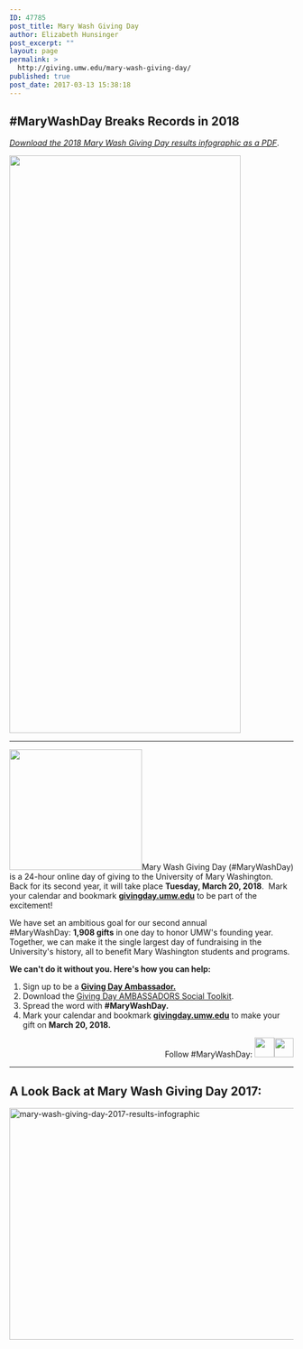 ```yaml
---
ID: 47785
post_title: Mary Wash Giving Day
author: Elizabeth Hunsinger
post_excerpt: ""
layout: page
permalink: >
  http://giving.umw.edu/mary-wash-giving-day/
published: true
post_date: 2017-03-13 15:38:18
---
```

<h2>#MaryWashDay Breaks Records in 2018</h2>
<a href="http://giving.umw.edu/wp-content/uploads/2018/04/Giving-Day-2018-infographic-PDF-print.pdf"><em>Download the 2018 Mary Wash Giving Day results infographic as a PDF</em></a>.

<a href="http://giving.umw.edu/wp-content/uploads/2018/04/Giving-Day-infographic-2018-jpeg-version.jpg"><img class="size-large wp-image-48163 alignnone" src="http://giving.umw.edu/wp-content/uploads/2018/04/Giving-Day-infographic-2018-jpeg-version-410x1024.jpg" alt="" width="410" height="1024" /></a>

<hr />

<a href="https://givingday.umw.edu/giving-day/4999"><img class="alignleft wp-image-48097" src="http://giving.umw.edu/wp-content/uploads/2018/02/MaryWashDay_vert_rgb_hires-300x273.jpg" alt="" width="235" height="214" /></a>Mary Wash Giving Day (#MaryWashDay) is a 24-hour online day of giving to the University of Mary Washington. Back for its second year, it will take place <strong>Tuesday, March 20, 2018</strong>.  Mark your calendar and bookmark <a href="https://givingday.umw.edu/giving-day/4999"><strong>givingday.umw.edu</strong></a> to be part of the excitement!

We have set an ambitious goal for our second annual #MaryWashDay: <strong>1,908 gifts</strong> in one day to honor UMW's founding year. Together, we can make it the single largest day of fundraising in the University's history, all to benefit Mary Washington students and programs.

<strong>We can't do it without you. Here's how you can help:</strong>
<ol>
 	<li>Sign up to be a <a href="https://givingday.umw.edu/giving-day/4999/signup"><strong>Giving Day Ambassador.</strong></a></li>
 	<li>Download the <a href="http://giving.umw.edu/wp-content/uploads/2018/02/Giving-Day-AMBASSADORS-Social-Toolkit.pdf">Giving Day AMBASSADORS Social Toolkit</a>.</li>
 	<li>Spread the word with <strong>#MaryWashDay.</strong></li>
 	<li>Mark your calendar and bookmark <a href="https://givingday.umw.edu/"><strong>givingday.umw.edu</strong></a> to make your gift on <strong>March 20, 2018. </strong></li>
</ol>
<p style="text-align: right">Follow #MaryWashDay: <a href="https://www.facebook.com/mwgivingday"><img class="wp-image-48098 alignright" src="http://giving.umw.edu/wp-content/uploads/2018/02/facebook-f-no-bg-crop-150x150.jpg" alt="" width="35" height="35" /></a><a href="https://twitter.com/mwgivingday"><img class="alignright wp-image-48099" src="http://giving.umw.edu/wp-content/uploads/2018/02/twitter-150x150.jpg" alt="" width="34" height="34" /></a></p>


<hr />

<h2><strong>A Look Back at Mary Wash Giving Day 2017: </strong></h2>
<img class="aligncenter wp-image-47802" src="https://giving.umw.edu/wp-content/uploads/2017/03/Mary-Wash-Giving-Day-2017-results-infographic.jpg" alt="mary-wash-giving-day-2017-results-infographic" width="532" height="411" />